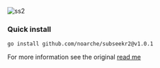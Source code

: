 ![ss2](https://github.com/user-attachments/assets/cb217e18-de7a-4887-8f19-67db76120669)




### Quick install

`go install github.com/noarche/subseekr2@v1.0.1`






For more information see the original [read me](https://github.com/noarche/subseekr)
